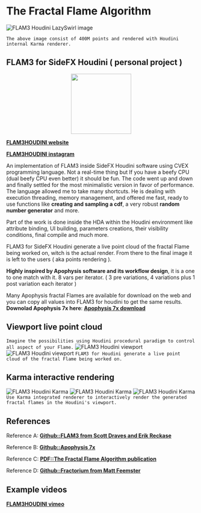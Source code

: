 # The Fractal Flame Algorithm
![FLAM3 Houdini LazySwirl image](https://github.com/alexnardini/FLAM3/blob/main/img/JulianSwirlsKarma.jpg)

`The above image consist of 400M points and rendered with Houdini internal Karma renderer.`

## FLAM3 for SideFX Houdini ( personal project )

<p align="center">
  <img width="160" height="160" src="https://github.com/alexnardini/FLAM3/blob/main/img/LOGO_F_github.svg" />
</p>

**[FLAM3HOUDINI website](https://www.alexnardini.net/)**

**[FLAM3HOUDINI instagram](https://www.instagram.com/alexnardini/)**

An implementation of FLAM3 inside SideFX Houdini software using CVEX programming language.
Not a real-time thing but If you have a beefy CPU (dual beefy CPU even better) it should be fun.
The code went up and down and finally settled for the most minimalistic version in favor of performance.
The language allowed me to take many shortcuts. He is dealing with execution threading, memory management, and offered me
fast, ready to use functions like **creating and sampling a cdf**, a very robust **random number generator** and more.

Part of the work is done inside the HDA within the Houdini environment
like attribute binding, UI building, parameters creations, their visibility conditions, final compile and much more.

FLAM3 for SideFX Houdini generate a live point cloud of the fractal Flame being worked on, witch is the actual render.
From there to the final image it is left to the users ( aka points rendering ).

**Highly inspired by Apophysis software and its workflow design**,
it is a one to one match with it.
8 vars per iterator. ( 3 pre variations, 4 variations plus 1 post variation each iterator )

Many Apophysis fractal Flames are available for download on the web
and you can copy all values into FLAM3 for houdini to get the same results.
**Downolad Apophysis 7x here**: [**Apophysis 7x download**](https://sourceforge.net/projects/apophysis7x/)

## Viewport live point cloud
`Imagine the possibilities using Houdini procedural paradigm to control all aspect of your Flame.`
![FLAM3 Houdini viewport](https://github.com/alexnardini/FLAM3/blob/main/img/FLAM3_Hviewport_ChaoticaMatch_H19.jpg)
![FLAM3 Houdini viewport](https://github.com/alexnardini/FLAM3/blob/main/img/FLAM3_Hviewport_H19.jpg)
`FLAM3 for Houdini generate a live point cloud of the fractal Flame being worked on.`

## Karma interactive rendering
![FLAM3 Houdini Karma](https://github.com/alexnardini/FLAM3/blob/main/img/DDragon_Karma_UI.jpg)
![FLAM3 Houdini Karma](https://github.com/alexnardini/FLAM3/blob/main/img/CosmicFlower_Karma_UI.jpg)
![FLAM3 Houdini Karma](https://github.com/alexnardini/FLAM3/blob/main/img/Medalion_Karma_UI.jpg)
`Use Karma integrated renderer to interactively render the generated fractal flames in the Houdini's viewport.`


## References
Reference A: [**Github::FLAM3 from Scott Draves and Erik Reckase**](https://github.com/scottdraves/flam3)

Reference B: [**Github::Apophysis 7x**](https://github.com/xyrus02/apophysis-7x)

Reference C: [**PDF::The Fractal Flame Algorithm publication**](https://flam3.com/flame_draves.pdf)

Reference D: [**Github::Fractorium from Matt Feemster**](https://bitbucket.org/mfeemster/fractorium/src/master/)


## Example videos
**[FLAM3HOUDINI vimeo](https://vimeo.com/alexnardini)**




